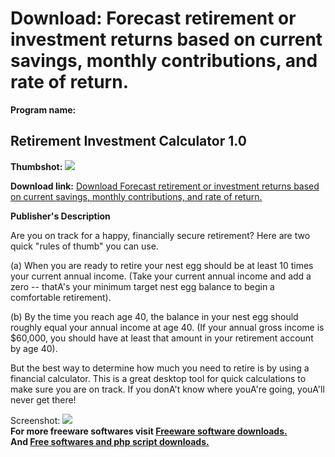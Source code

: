 # Download: Forecast retirement or investment returns based on current savings, monthly contributions, and rate of return.

**Program name:**

## Retirement Investment Calculator 1.0

  
**Thumbshot:** ![](http://www.freewarefiles.com/screenshot/retinvcalc_md.jpg)   
  
**Download link:** [Download Forecast retirement or investment returns based on current savings, monthly contributions, and rate of return.](http://freesoftwares.boysofts.com/Retirement-Investment-Calculator_program_46943.html)  
  


**Publisher's Description**  
  


Are you on track for a happy, financially secure retirement? Here are two quick "rules of thumb" you can use.   
  
(a) When you are ready to retire your nest egg should be at least 10 times your current annual income. (Take your current annual income and add a zero -- thatA's your minimum target nest egg balance to begin a comfortable retirement).   
  
(b) By the time you reach age 40, the balance in your nest egg should roughly equal your annual income at age 40. (If your annual gross income is $60,000, you should have at least that amount in your retirement account by age 40).   
  
But the best way to determine how much you need to retire is by using a financial calculator. This is a great desktop tool for quick calculations to make sure you are on track. If you donA't know where youA're going, youA'll never get there! 

  
  
Screenshot: ![](http://www.freewarefiles.com/screenshot/retinvcalc.jpg)   
**For more freeware softwares visit [Freeware software downloads.](http://freesoftwares.boysofts.com/)**   
**And [Free softwares and php script downloads.](http://www.boysofts.com/)**

